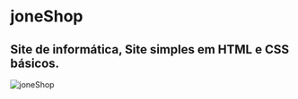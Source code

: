 # joneShop
## Site de informática, Site simples em HTML e CSS básicos.
![joneShop](https://github.com/JoneBulande/joneShop/blob/master/img/screencapture-JoneShop-index-html-2020-02-26-18_06_38.png)
